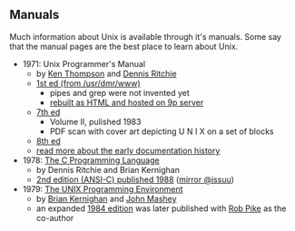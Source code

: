 ## Manuals

Much information about Unix is available through it's manuals. Some say that the manual pages are the best place to learn about Unix.

* 1971: Unix Programmer's Manual
  * by [Ken Thompson](http://cs.bell-labs.co/who/ken/) and [Dennis Ritchie](https://www.bell-labs.com/usr/dmr/www/)
  * [1st ed (from /usr/dmr/www)](https://www.bell-labs.com/usr/dmr/www/1stEdman.html)
    - pipes and grep were not invented yet
    - [rebuilt as HTML and hosted on 9p server](http://man.cat-v.org/unix-1st/)
  * [7th ed](https://www.livingcomputers.org/UI/UserDocs/Unix-v7-1/UNIX_Programmers_Manual_Seventh_Edition_Vol_2_1983.pdf)
    - Volume II, pulished 1983
    - PDF scan with cover art depicting U N I X on a set of blocks
  * [8th ed](http://man.cat-v.org/unix_8th/)
  * [read more about the early documentation history](https://en.wikipedia.org/wiki/Man_page#History)
* 1978: [The C Programming Language](https://archive.org/details/TheCProgrammingLanguageFirstEdition)
  * by Dennis Ritchie and Brian Kernighan
  * [2nd edition (ANSI-C) published 1988](https://archive.org/details/The_C_Programming_Language/mode/2up) ([mirror @issuu](https://issuu.com/chinna12kumar/docs/the_c_programming_language_ansi_c_version/9))
* 1979: [The UNIX Programming Environment](https://onlinelibrary.wiley.com/doi/abs/10.1002/spe.4380090102)
  * by [Brian Kernighan](https://www.cs.princeton.edu/~bwk/) and [John Mashey](https://twitter.com/johnmashey)
  * an expanded [1984 edition](https://archive.org/details/UnixProgrammingEnviornment/page/n1/mode/2up) was later published with [Rob Pike](https://twitter.com/rob_pike) as the co-author
